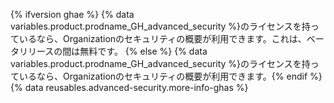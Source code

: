 {% ifversion ghae %}
{% data variables.product.prodname_GH_advanced_security %}のライセンスを持っているなら、Organizationのセキュリティの概要が利用できます。これは、ベータリリースの間は無料です。
{% else %}
{% data variables.product.prodname_GH_advanced_security %}のライセンスを持っているなら、Organizationのセキュリティの概要が利用できます。{% endif %} {% data reusables.advanced-security.more-info-ghas %}
